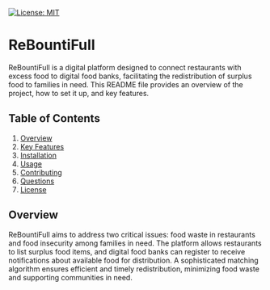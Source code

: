 [![License: MIT](https://img.shields.io/badge/License-MIT-yellow.svg)](https://opensource.org/licenses/MIT)
# ReBountiFull

ReBountiFull is a digital platform designed to connect restaurants with excess food to digital food banks, facilitating the redistribution of surplus food to families in need. This README file provides an overview of the project, how to set it up, and key features.

## Table of Contents

1. [Overview](#overview)
2. [Key Features](#key_features)
3. [Installation](#installation)
4. [Usage](#usage)
5. [Contributing](#contributing)
6. [Questions](#questions)
6. [License](#license)

## Overview

ReBountiFull aims to address two critical issues: food waste in restaurants and food insecurity among families in need. The platform allows restaurants to list surplus food items, and digital food banks can register to receive notifications about available food for distribution. A sophisticated matching algorithm ensures efficient and timely redistribution, minimizing food waste and supporting communities in need.

